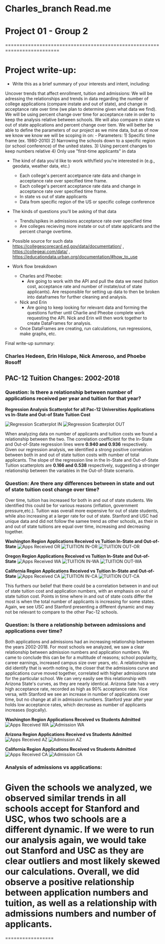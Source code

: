 # Charles_branch Read.me
Project 01 - Group 2
====================

=========================================================================

Project write-up:
=================

- Write this as a brief summary of your interests and intent, including:

Uncover trends that affect enrollment, tuition and admissions:
    We will be adressing the relationships and trends in data regarding the number of college applications (compare instate and out of state), and change in acceptance rate over time (we plan to determine given what data we find). We will be using percent change over time for acceptance rate in order to keep the analysis relative between schools. We will also compare in state vs out of state applications and percent change over tiem. We will better be able to define the parameters of our project as we mine data, but as of now we know we know we will be scoping in on:
    - Parameters:
    1) Specific time frame (ex. 1980-2010)
    2) Narrowing the schools down to a specific region (or school conference) of the united states. 
    3) Using percent changes to keep numbers relative
    4) Only use "first-time applicants" in data
    
    
- The kind of data you'd like to work with/field you're interested in (e.g., geodata, weather data, etc.)

    - Each college's percent accetpance rate data and change in acceptance rate over specified time frame.
    - Each college's percent acceptance rate data and change in acceptance rate over specified time frame.
    - In state vs out of state applicants
    - Data from specific region of the US or specific college conference 

- The kinds of questions you'll be asking of that data
    - Trends/spikes in admissions acceptance rate over specified time
    - Are colleges recieving more instate or out of state applicants and the percent change overtime.

- Possible source for such data
    https://collegescorecard.ed.gov/data/documentation/ ,
    https://collegeai.com/data/ ,
    https://educationdata.urban.org/documentation/#how_to_use 

- Work flow breakdown
    - Charles and Pheobe: 
        - Are going to work with the API and pull the data we need (tuition cost, acceptance rate and number of instate/out of state applicants). Are responsible for setting up data to then be broken into dataframes for further cleaning and analysis.
    - Nick and Erin
        - Are going to keep looking for relevant data and forming the questions further until Charlie and Pheobe complete work requesting the API. Nick and Erin will then work together to create DataFrames for analysis.
    - Once DataFrames are creating, run calculations, run regressions, make graphs, etc. 


Final write-up summary:

### Charles Hedeen, Erin Hislope, Nick Ameroso, and Phoebe Rosoff
## PAC-12 Tuition Changes: 2002-2018

### Question: Is there a relationship between number of applications received per year and tuition for that year?

**Regression Analysis Scatterplot for all Pac-12 Universities Applications vs In-State and Out-of State Tuition Cost**

![Regression Scatterplot IN](/Analysis_Graphs/regressions_graphs/TTL_apps_vs_tuition_IN.png)
![Regression Scatterplot OUT](/Analysis_Graphs/regressions_graphs/TTL_apps_vs_tuition_OUT.png)

When analyzing data on number of applicants and tuition costs we found a relationship between the two.
The correlation coefficient for the In-State and Out-of-State regression lines were **0.940 and 0.936** respectively. Given our regression analysis, we identified a strong positive correlation between both in and out of state tuition costs with number of total applicants.
The slope of the regression line in the In-State and Out-of-State Tuition scatterplots are **0.166 and 0.538** respectively, suggesting a stronger relationship between the variables in the Out-of-State scenario. 

### Question: Are there any differences between in state and out of state tuition cost change over time? 
Over time, tuition has increased for both in and out of state students. We identified this could be for various reasons (inflation, government pressure,etc.). Tuition was overall more expensive for out of state students, while also increasing at a larger rate for out of state. Stanford and USC had unique data and did not follow the samee trend as other schools, as their in and out of state tuitions are equal over time, increasing and decreasing together.

**Washington Region Applications Received vs Tuition In-State and Out-of-State**
![Apps Received OR](/Analysis_Graphs/admiss_vs_apps_graphs/applicants_WA.png)
![TUITION IN-OR](/Analysis_Graphs/state_tuition_graphs/WASHINGTON_IN.png)
![TUITION OUT-OR](/Analysis_Graphs/state_tuition_graphs/WASHINGTON_OUT.png)

**Oregon Region Applications Received vs Tuition In-State and Out-of-State**
![Apps Received WA](/Analysis_Graphs/admiss_vs_apps_graphs/applicants_OR.png)
![TUITION IN-WA](/Analysis_Graphs/state_tuition_graphs/OREGON_IN.png)
![TUITION OUT-WA](/Analysis_Graphs/state_tuition_graphs/OREGON_OUT.png)

**California Region Applications Received vs Tuition In-State and Out-of-State**
![Apps Received CA](/Analysis_Graphs/admiss_vs_apps_graphs/applicants_CA.png)
![TUITION IN-CA](/Analysis_Graphs/state_tuition_graphs/CALIFORNIA_IN.png)
![TUITION OUT-CA](/Analysis_Graphs/state_tuition_graphs/CALIFORNIA_OUT.png)

This furthers our belief that there could be a correlation between in and out of state tuition cost and application numbers, with an emphasis on out of state tuition cost.
Points in time where in and out of state costs differ the most is when the total number of applicants is increasing for some states. Again, we see USC and Stanford presenting a different dynamic and may not be relevant to compare to the other Pac-12 schools.

### Question: Is there a relationship between admissions and applications over time?
Both applications and admissions had an increasing relationship between the years 2002-2018. For most schools we analyzed, we saw a clear relationship between admission numbers and application numbers. We came to conclude this can be for a multitude of reasons; school popularity, career earnings, increased campus size over years, etc. 
A relationship we did identify that is worth noting is, the closer that the admissions curve and applications curve moved together, correlated with higher admissions rate for the particular school. We can very easily see this relationship with Arizona State's curves, as they are nearly identical. Arizona Sate has a very high acceptance rate, recorded as high as 90% acceptance rate. Vice versa, with Stanford we see an increase in number of applications over time, but no change at all in admission numbers. Stanford year after year holds low acceptance rates, which decrease as number of applicants increases (logically).

**Washington Region Applications Received vs Students Admitted**
![Apps Received WA](/Analysis_Graphs/admiss_vs_apps_graphs/applicants_WA.png)
![Admission WA](/Analysis_Graphs/admiss_vs_apps_graphs/admissions_WA.png)

**Arizona Region Applications Received vs Students Admitted**
![Apps Received AZ](/Analysis_Graphs/admiss_vs_apps_graphs/applicants_AZ.png)
![Admission AZ](/Analysis_Graphs/admiss_vs_apps_graphs/admissions_AZ.png)

**California Region Applications Received vs Students Admitted**
![Apps Received CA](/Analysis_Graphs/admiss_vs_apps_graphs/applicants_CA.png) 
![Admission CA](/Analysis_Graphs/admiss_vs_apps_graphs/admissions_CA.png)

### Analysis of admissions vs applications:
Given the schools we analyzed, we observed similar trends in all schools accept for Stanford and USC, whos two schools are a different dynamic. If we were to run our analysis again, we would take out Stanford and USC as they are clear outliers and most likely skewed our calculations. Overall, we did observe a positive relationship between application numbers and tuition, as well as a relationship with admissions numbers and number of applicants.
=======
=================
